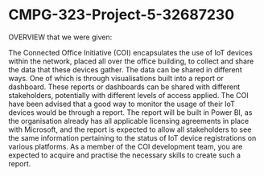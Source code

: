 # CMPG-323-Project-5-32687230

OVERVIEW that we were given:

The Connected Office Initiative (COI) encapsulates the use of IoT devices within the network,
placed all over the office building, to collect and share the data that these devices gather. The
data can be shared in different ways. One of which is through visualisations built into a report or
dashboard. These reports or dashboards can be shared with different stakeholders, potentially
with different levels of access applied. The COI have been advised that a good way to monitor
the usage of their IoT devices would be through a report.
The report will be built in Power BI, as the organisation already has all applicable licensing
agreements in place with Microsoft, and the report is expected to allow all stakeholders to see the
same information pertaining to the status of IoT device registrations on various platforms. As a
member of the COI development team, you are expected to acquire and practise the necessary
skills to create such a report. 

